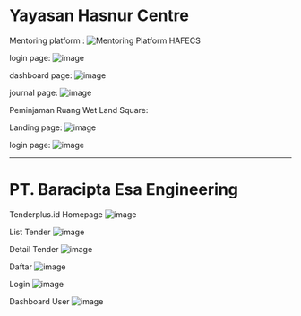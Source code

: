 <h1>Yayasan Hasnur Centre</h1>

Mentoring platform :
![Mentoring Platform HAFECS](https://user-images.githubusercontent.com/74399380/178109977-e8691817-1c1c-43d8-b90d-5f517ed23934.png)

login page:
![image](https://user-images.githubusercontent.com/74399380/178109877-8235b51b-486e-4c1b-b8a5-7ed2f831b573.png)

dashboard page:
![image](https://user-images.githubusercontent.com/74399380/178109903-4d85edd2-3a5c-471d-95e8-5283789a2865.png)

journal page:
![image](https://user-images.githubusercontent.com/74399380/178109955-c10392c2-f645-4c4a-a375-4debaa368304.png)


Peminjaman Ruang Wet Land Square:

Landing page:
![image](https://user-images.githubusercontent.com/74399380/178110153-827ababe-68cd-4d00-9059-df9ed600b3d4.png)

login page:
![image](https://user-images.githubusercontent.com/74399380/178110591-c39f0d4a-5d2e-47de-b56d-ffd743e55698.png)

<hr>
<h1> PT. Baracipta Esa Engineering </h1>

Tenderplus.id
Homepage
![image](https://user-images.githubusercontent.com/74399380/216837010-687d494f-10a3-4022-a3be-f183f60b9993.png)

List Tender
![image](https://user-images.githubusercontent.com/74399380/216837040-d3c00ff7-21b4-459d-a8d9-0e6291450f96.png)

Detail Tender
![image](https://user-images.githubusercontent.com/74399380/216837172-a78a30e3-92f8-4047-b13c-6c2d5ee80cfd.png)

Daftar
![image](https://user-images.githubusercontent.com/74399380/216837061-f6f5ee48-2bca-47d5-a1a7-0afdb718bbca.png)

Login
![image](https://user-images.githubusercontent.com/74399380/216837079-2c9e3956-ac06-43b7-b026-7d66b8b99447.png)

Dashboard User
![image](https://user-images.githubusercontent.com/74399380/216837207-b4333c8c-c84f-4461-95a6-4649f223594b.png)
